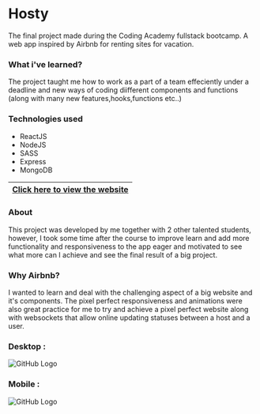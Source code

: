 # Hosty

The final project made during the Coding Academy fullstack bootcamp.
A web app inspired by Airbnb for renting sites for vacation.

### What i've learned?
The project taught me how to work as a part of a team effeciently under a deadline and new ways of coding diifferent components and functions (along with many new features,hooks,functions etc..)

### Technologies used

* ReactJS
* NodeJS
* SASS
* Express
* MongoDB


|[Click here to view the website](https://hosty-bnb-webapp.herokuapp.com/)|
|---|


### About
This project was developed by me together with 2 other talented students, however, I took some time after the course to improve learn and add more functionality and responsiveness to the app eager and motivated to see what more can I achieve and see the final result of a big project.


### Why Airbnb?

I wanted to learn and deal with the challenging aspect of a big website and it's components.
The pixel perfect responsiveness and animations were also great practice for me to try and achieve a pixel perfect website along with websockets that allow online updating statuses between a host and a user.

### Desktop :
![GitHub Logo](https://i.imgur.com/yAqRZzu.jpg)

### Mobile : 
![GitHub Logo](https://i.imgur.com/yAqRZzu.jpg)
